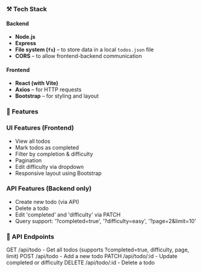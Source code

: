 ### ⚒️ Tech Stack

#### Backend

- **Node.js**
- **Express**
- **File system (`fs`)** – to store data in a local `todos.json` file
- **CORS** – to allow frontend-backend communication

#### Frontend

- **React (with Vite)**
- **Axios** – for HTTP requests
- **Bootstrap** – for styling and layout

### 🎉 Features

### UI Features (Frontend)

- View all todos
- Mark todos as completed
- Filter by completion & difficulty
- Pagination
- Edit difficulty via dropdown
- Responsive layout using Bootstrap

### API Features (Backend only)

- Create new todo (via API)
- Delete a todo
- Edit 'completed' and 'difficulty' via PATCH
- Query support: '?completed=true', '?difficulty=easy', '?page=2&limit=10'

### 📩 API Endpoints

GET /api/todo - Get all todos (supports ?completed=true, difficulty, page, limit)
POST /api/todo - Add a new todo
PATCH /api/todo/:id - Update completed or difficulty
DELETE /api/todo/:id - Delete a todo
